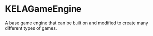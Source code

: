 KELAGameEngine
==============

A base game engine that can be built on and modified to create many different types of games.
